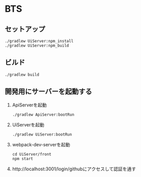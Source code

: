# BTS
## セットアップ
```
./gradlew UiServer:npm_install
./gradlew UiServer:npm_build
```

## ビルド
```
./gradlew build
```

## 開発用にサーバーを起動する
1. ApiServerを起動
    ```
    ./gradlew ApiServer:bootRun
    ```
1. UiServerを起動
    ```
    ./gradlew UiServer:bootRun
    ```
1. webpack-dev-serverを起動
    ```
    cd UiServer/front
    npm start
    ```
1. http://localhost:3001/login/githubにアクセスして認証を通す
